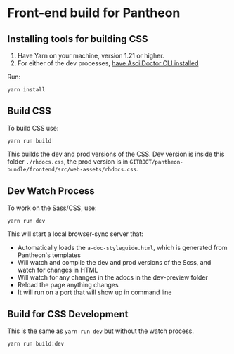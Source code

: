 # Front-end build for Pantheon

## Installing tools for building CSS

1. Have Yarn on your machine, version 1.21 or higher.
2. For either of the dev processes, [have AsciiDoctor CLI installed](https://asciidoctor.org/docs/install-toolchain/)

Run:
```shell
yarn install
```

## Build CSS
To build CSS use:
```shell
yarn run build
```

This builds the dev and prod versions of the CSS. Dev version is inside this folder `./rhdocs.css`, the prod version is in `GITROOT/pantheon-bundle/frontend/src/web-assets/rhdocs.css`.

## Dev Watch Process
To work on the Sass/CSS, use:
```shell
yarn run dev
```

This will start a local browser-sync server that:
* Automatically loads the `a-doc-styleguide.html`, which is generated from Pantheon's templates
* Will watch and compile the dev and prod versions of the Scss, and watch for changes in HTML
* Will watch for any changes in the adocs in the dev-preview folder
* Reload the page anything changes
* It will run on a port that will show up in command line

## Build for CSS Development
This is the same as `yarn run dev` but without the watch process.

```shell
yarn run build:dev
```

